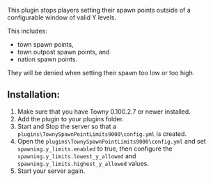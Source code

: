 This plugin stops players setting their spawn points outside of a configurable window of valid Y levels.

This includes: 
- town spawn points,
- town outpost spawn points, and 
- nation spawn points.

They will be denied when setting their spawn too low or too high.

## Installation:

1. Make sure that you have Towny 0.100.2.7 or newer installed.
2. Add the plugin to your plugins folder.
3. Start and Stop the server so that a `plugins\TownySpawnPointLimits9000\config.yml` is created.
4. Open the `plugins\TownySpawnPointLimits9000\config.yml` and set `spawning.y_limits.enabled` to true, then configure the `spawning.y_limits.lowest_y_allowed` and `spawning.y_limits.highest_y_allowed` values.
5. Start your server again.
